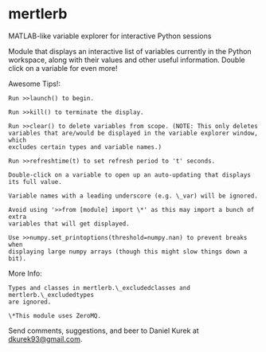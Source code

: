 # mertlerb
MATLAB-like variable explorer for interactive Python sessions

Module that displays an interactive list of variables currently in the Python
workspace, along with their values and other useful information. Double click
on a variable for even more!

Awesome Tips!:

    Run >>launch() to begin.

    Run >>kill() to terminate the display.

    Run >>clear() to delete variables from scope. (NOTE: This only deletes
    variables that are/would be displayed in the variable explorer window, which
    excludes certain types and variable names.)

    Run >>refreshtime(t) to set refresh period to 't' seconds.

    Double-click on a variable to open up an auto-updating that displays
    its full value.

    Variable names with a leading underscore (e.g. \_var) will be ignored.

    Avoid using '>>from [module] import \*' as this may import a bunch of extra
    variables that will get displayed.

    Use >>numpy.set_printoptions(threshold=numpy.nan) to prevent breaks when
    displaying large numpy arrays (though this might slow things down a bit).

More Info:

    Types and classes in mertlerb.\_excludedclasses and mertlerb.\_excludedtypes
    are ignored.

    \*This module uses ZeroMQ.

Send comments, suggestions, and beer to Daniel Kurek at dkurek93@gmail.com.
